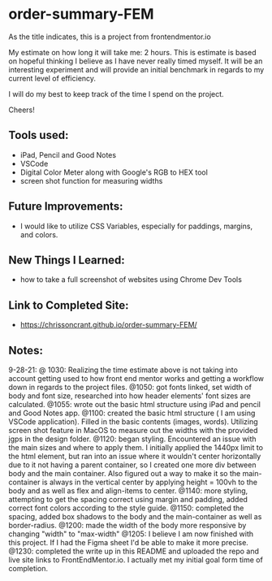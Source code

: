 # order-summary-FEM

As the title indicates, this is a project from frontendmentor.io

My estimate on how long it will take me: 2 hours. This is estimate is based on hopeful thinking I believe as I have never really timed myself. It will be an interesting experiment and will provide an initial benchmark in regards to my current level of efficiency. 

I will do my best to keep track of the time I spend on the project. 

Cheers!

## Tools used: 
- iPad, Pencil and Good Notes
- VSCode
- Digital Color Meter along with Google's RGB to HEX tool
- screen shot function for measuring widths

## Future Improvements:
- I would like to utilize CSS Variables, especially for paddings, margins, and colors.

## New Things I Learned:
- how to take a full screenshot of websites using Chrome Dev Tools

## Link to Completed Site:
- https://chrissoncrant.github.io/order-summary-FEM/ 

## Notes:
9-28-21:
    @ 1030: Realizing the time estimate above is not taking into account getting used to how front end mentor works and getting a workflow down in regards to the project files. 
    @1050: got fonts linked, set width of body and font size, researched into how header elements' font sizes are calculated. 
    @1055: wrote out the basic html structure using iPad and pencil and Good Notes app.
    @1100: created the basic html structure ( I am using VSCode application). Filled in the basic contents (images, words). Utilizing screen shot feature in MacOS to measure out the widths with the provided jgps in the design folder. 
    @1120: began styling. Encountered an issue with the main sizes and where to apply them. I initially applied the 1440px limit to the html element, but ran into an issue where it wouldn't center horizontally due to it not having a parent container, so I created one more div between body and the main container. Also figured out a way to make it so the main-container is always in the vertical center by applying height = 100vh to the body and as well as flex and align-items to center. 
    @1140: more styling, attempting to get the spacing correct using margin and padding, added correct font colors according to the style guide.
    @1150: completed the spacing, added box shadows to the body and the main-container as well as border-radius. 
    @1200: made the width of the body more responsive by changing "width" to "max-width"
    @1205: I believe I am now finished with this project. If I had the Figma sheet I'd be able to make it more precise.
    @1230: completed the write up in this README and uploaded the repo and live site links to FrontEndMentor.io. I actually met my initial goal form time of completion.




